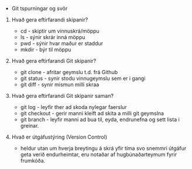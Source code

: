 * Git tspurningar og svör

1. Hvað gera eftirfarandi skipanir? 
    * cd - skiptir um vinnuskrá/möppu
    * ls - sýnir skrár inná möppu
    * pwd - sýnir hvar maður er staddur
    * mkdir - býr til möppu

2. Hvað gera eftirfarandi Git skipanir?
    * git clone - afritar geymslu t.d. frá Github
    * git status - synir stodu vinnugeymslu sem er i gangi
    * git diff - synir mismun milli skraa

3. Hvað gera eftirfarandi Git skipanir saman?
    * git log - leyfir ther ad skoda nylegar faerslur
    * git checkout - gerir manni kleift ad skita a milli git geymslna
    * git branch - leyfir manni ad bua til, eyda, endrunefna og sett lista i greinar.

4. Hvað er útgáfustýring (Version Control)
    * heldur utan um hverja breytingu á skrá yfir tíma svo snemmri útgáfur geta verið endurheimtar, eru    notaðar af hugbúnaðarteymum fyrir frumkóða.

